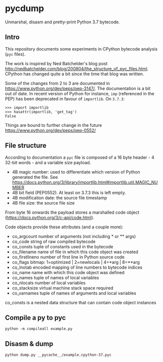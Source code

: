 # pycdump

Unmarshal, disasm and pretty-print Python 3.7 bytecode.

## Intro

This repository documents some experiments in CPython bytecode analysis (`pyc` files).

The work is inspired by Ned Batchelder's blog post http://nedbatchelder.com/blog/200804/the_structure_of_pyc_files.html.
CPython has changed quite a bit since the time that blog was written. 

Some of the changes from 2 to 3 are documented in https://www.python.org/dev/peps/pep-3147/.
The documentation is a bit out of date. In recent version of Python for instance, `imp` (referenced in the 
PEP) has been deprecated in favour
of `importlib`. 
On `3.7.3`:

````
>>> import importlib 
>>> hasattr(importlib, 'get_tag')
False
````

Things are bound to further change in the future https://www.python.org/dev/peps/pep-0552/


## File structure

According to documentation a `pyc` file is composed of a 16 byte header - 4 32-bit words - and a variable size payload.

 - 4B magic number: used to differentiate which version of Python generated the file. See https://docs.python.org/3/library/importlib.html#importlib.util.MAGIC_NUMBER
 - 4B bit field (PEP0552). At least on 3.7.3 this is left empty.
 - 4B modification date: the source file timestamp 
 - 4B file size: the source file size
 
From byte 16 onwards the payload stores a marshalled code object (https://docs.python.org/3/c-api/code.html). 

Code objects provide these attributes (and a couple more):
- co_argcount     number of arguments (not including * or ** args)
- co_code         string of raw compiled bytecode
- co_consts       tuple of constants used in the bytecode
- co_filename     name of file in which this code object was created
- co_firstlineno  number of first line in Python source code
- co_flags        bitmap: 1=optimized | 2=newlocals | 4=*arg | 8=**arg
- co_lnotab       encoded mapping of line numbers to bytecode indices
- co_name         name with which this code object was defined
- co_names        tuple of names of local variables
- co_nlocals      number of local variables
- co_stacksize    virtual machine stack space required
- co_varnames     tuple of names of arguments and local variables

co_consts is a nested data structure that can contain code object instances 

## Compile a py to pyc

```$xslt
python -m compileall example.py 
```

## Disasm & dump

```$xslt
python dump.py __pycache__/example.cpython-37.pyc
```
